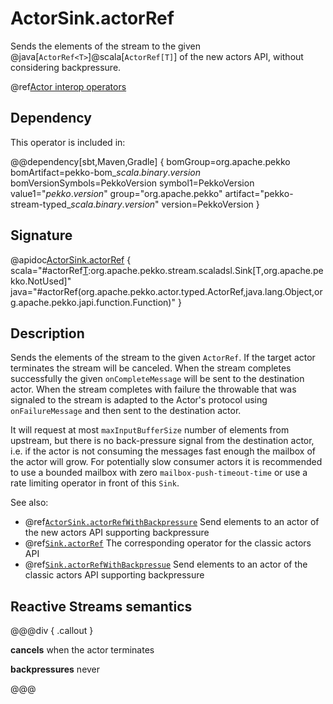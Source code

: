 # ActorSink.actorRef

Sends the elements of the stream to the given @java[`ActorRef<T>`]@scala[`ActorRef[T]`] of the new actors API, without considering backpressure.

@ref[Actor interop operators](../index.md#actor-interop-operators)

## Dependency

This operator is included in:

@@dependency[sbt,Maven,Gradle] {
  bomGroup=org.apache.pekko bomArtifact=pekko-bom_$scala.binary.version$ bomVersionSymbols=PekkoVersion
  symbol1=PekkoVersion
  value1="$pekko.version$"
  group="org.apache.pekko"
  artifact="pekko-stream-typed_$scala.binary.version$"
  version=PekkoVersion
}

## Signature

@apidoc[ActorSink.actorRef](ActorSink$) { scala="#actorRef[T](ref:org.apache.pekko.actor.typed.ActorRef[T],onCompleteMessage:T,onFailureMessage:Throwable=&gt;T):org.apache.pekko.stream.scaladsl.Sink[T,org.apache.pekko.NotUsed]" java="#actorRef(org.apache.pekko.actor.typed.ActorRef,java.lang.Object,org.apache.pekko.japi.function.Function)" }

## Description

Sends the elements of the stream to the given `ActorRef`.
If the target actor terminates the stream will be canceled.
When the stream completes successfully the given `onCompleteMessage`
will be sent to the destination actor.
When the stream completes with failure the throwable that was signaled
to the stream is adapted to the Actor's protocol using `onFailureMessage` and
then sent to the destination actor.

It will request at most `maxInputBufferSize` number of elements from
upstream, but there is no back-pressure signal from the destination actor,
i.e. if the actor is not consuming the messages fast enough the mailbox
of the actor will grow. For potentially slow consumer actors it is recommended
to use a bounded mailbox with zero `mailbox-push-timeout-time` or use a rate
limiting operator in front of this `Sink`.

See also:

* @ref[`ActorSink.actorRefWithBackpressure`](../ActorSink/actorRefWithBackpressure.md) Send elements to an actor of the new actors API supporting backpressure
* @ref[`Sink.actorRef`](../Sink/actorRef.md) The corresponding operator for the classic actors API
* @ref[`Sink.actorRefWithBackpressue`](../Sink/actorRefWithBackpressure.md) Send elements to an actor of the classic actors API supporting backpressure

## Reactive Streams semantics

@@@div { .callout }

**cancels** when the actor terminates

**backpressures** never

@@@
